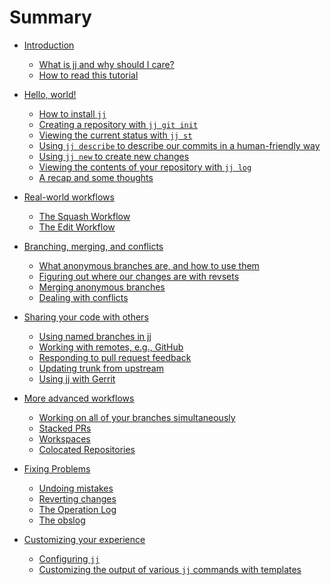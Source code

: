 # Summary

- [Introduction](introduction/introduction.md)
    - [What is jj and why should I care?](introduction/what-is-jj-and-why-should-i-care.md)
    - [How to read this tutorial](introduction/how-to-read.md)
- [Hello, world!](hello-world/hello-world.md)
    - [How to install `jj`](hello-world/how-to-install.md)
    - [Creating a repository with `jj git init`](hello-world/creating-a-repository.md)
    - [Viewing the current status with `jj st`](hello-world/viewing-the-current-status.md)
    - [Using `jj describe` to describe our commits in a human-friendly way](hello-world/describing-commits.md)
    - [Using `jj new` to create new changes](hello-world/creating-new-changes.md)
    - [Viewing the contents of your repository with `jj log`](hello-world/viewing-contents.md)
    - [A recap and some thoughts](hello-world/recap.md)
- [Real-world workflows](real-world-workflows/intro.md)
    - [The Squash Workflow](real-world-workflows/the-squash-workflow.md)
    - [The Edit Workflow](real-world-workflows/the-edit-workflow.md)

- [Branching, merging, and conflicts](branching-merging-and-conflicts/intro.md)
    - [What anonymous branches are, and how to use them](branching-merging-and-conflicts/anonymous-branches.md)
    - [Figuring out where our changes are with revsets](branching-merging-and-conflicts/revsets.md)
    - [Merging anonymous branches](branching-merging-and-conflicts/merging.md)
    - [Dealing with conflicts](branching-merging-and-conflicts/conflicts.md)

- [Sharing your code with others](sharing-code/intro.md)
    - [Using named branches in jj](sharing-code/named-branches.md)
    - [Working with remotes, e.g., GitHub](sharing-code/remotes.md)
    - [Responding to pull request feedback](sharing-code/updating-prs.md)
    - [Updating trunk from upstream]()
    - [Using jj with Gerrit]()

- [More advanced workflows](advanced/more-advanced-workflows.md)
    - [Working on all of your branches simultaneously](advanced/simultaneous-edits.md)
    - [Stacked PRs]()
    - [Workspaces]()
    - [Colocated Repositories]()

- [Fixing Problems]()
    - [Undoing mistakes]()
    - [Reverting changes]()
    - [The Operation Log]()
    - [The obslog]()

- [Customizing your experience]()
    - [Configuring `jj`]()
    - [Customizing the output of various `jj` commands with templates](customization/templates.md)
